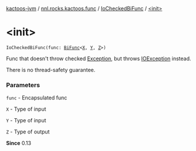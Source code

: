 [kactoos-jvm](../../index.md) / [nnl.rocks.kactoos.func](../index.md) / [IoCheckedBiFunc](index.md) / [&lt;init&gt;](./-init-.md)

# &lt;init&gt;

`IoCheckedBiFunc(func: `[`BiFunc`](../../nnl.rocks.kactoos/-bi-func/index.md)`<`[`X`](index.md#X)`, `[`Y`](index.md#Y)`, `[`Z`](index.md#Z)`>)`

Func that doesn't throw checked [Exception](https://kotlinlang.org/api/latest/jvm/stdlib/kotlin/-exception/index.html), but throws [IOException](http://docs.oracle.com/javase/8/docs/api/java/io/IOException.html) instead.

There is no thread-safety guarantee.

### Parameters

`func` - Encapsulated func

`X` - Type of input

`Y` - Type of input

`Z` - Type of output

**Since**
0.13

